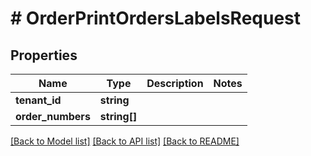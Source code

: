 # # OrderPrintOrdersLabelsRequest


## Properties


Name | Type | Description | Notes
------------ | ------------- | ------------- | -------------
**tenant_id**| **string** |   |
**order_numbers**| **string[]** |   |


[[Back to Model list]](../../README.md#models) [[Back to API list]](../../README.md#endpoints) [[Back to README]](../../README.md)
